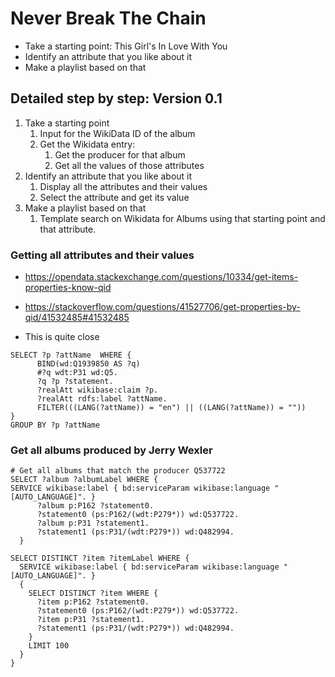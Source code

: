 # Never Break The Chain

- Take a starting point: This Girl's In Love With You
- Identify an attribute that you like about it
- Make a playlist based on that

## Detailed step by step: Version 0.1
1. Take a starting point
   1. Input for the WikiData ID of the album
   2. Get the Wikidata entry:
	  1. Get the producer for that album
	  2. Get all the values of those attributes
2. Identify an attribute that you like about it
   1. Display all the attributes and their values
   2. Select the attribute and get its value
3. Make a playlist based on that
   1. Template search on Wikidata for Albums using that starting point and that attribute.

### Getting all attributes and their values
- https://opendata.stackexchange.com/questions/10334/get-items-properties-know-qid
- https://stackoverflow.com/questions/41527706/get-properties-by-qid/41532485#41532485

- This is quite close
```
SELECT ?p ?attName  WHERE {
      BIND(wd:Q1939850 AS ?q)
      #?q wdt:P31 wd:Q5.
      ?q ?p ?statement.
      ?realAtt wikibase:claim ?p.
      ?realAtt rdfs:label ?attName.
      FILTER(((LANG(?attName)) = "en") || ((LANG(?attName)) = ""))
}
GROUP BY ?p ?attName
```


### Get all albums produced by Jerry Wexler

```
# Get all albums that match the producer Q537722
SELECT ?album ?albumLabel WHERE {
SERVICE wikibase:label { bd:serviceParam wikibase:language "[AUTO_LANGUAGE]". }
      ?album p:P162 ?statement0.
      ?statement0 (ps:P162/(wdt:P279*)) wd:Q537722.
      ?album p:P31 ?statement1.
      ?statement1 (ps:P31/(wdt:P279*)) wd:Q482994.
  }
```

```
SELECT DISTINCT ?item ?itemLabel WHERE {
  SERVICE wikibase:label { bd:serviceParam wikibase:language "[AUTO_LANGUAGE]". }
  {
    SELECT DISTINCT ?item WHERE {
      ?item p:P162 ?statement0.
      ?statement0 (ps:P162/(wdt:P279*)) wd:Q537722.
      ?item p:P31 ?statement1.
      ?statement1 (ps:P31/(wdt:P279*)) wd:Q482994.
    }
    LIMIT 100
  }
}
```
